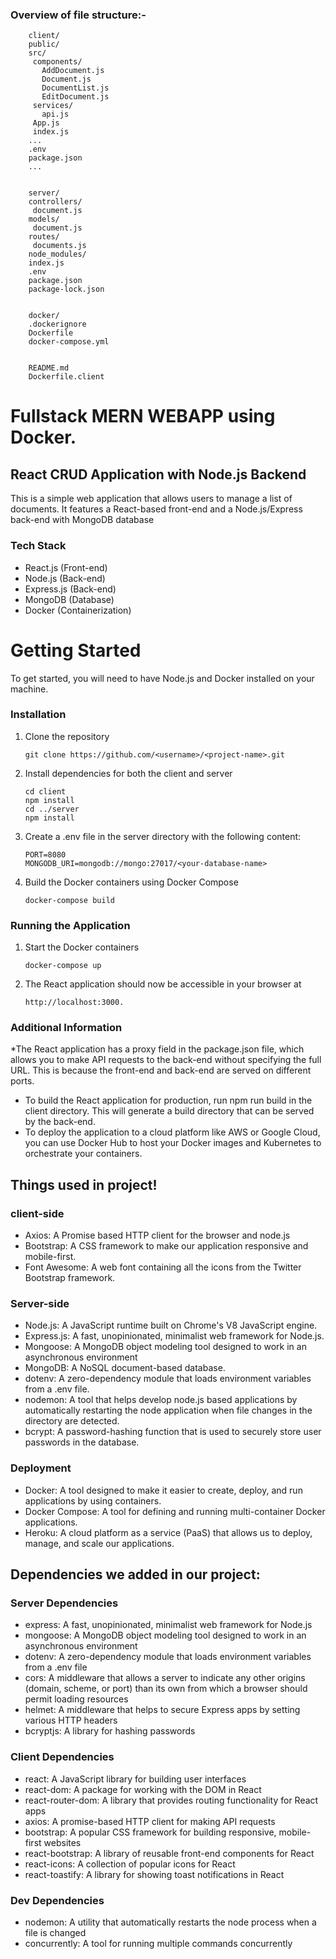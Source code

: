 ### Overview of file structure:-

		client/
		public/
		src/
		 components/
		   AddDocument.js
		   Document.js
		   DocumentList.js
		   EditDocument.js
		 services/
		   api.js
		 App.js
		 index.js
		...
		.env
		package.json
		...


		server/
		controllers/
		 document.js
		models/
		 document.js
		routes/
		 documents.js
		node_modules/
		index.js
		.env
		package.json
		package-lock.json


		docker/
		.dockerignore
		Dockerfile
		docker-compose.yml


		README.md
		Dockerfile.client
		


# Fullstack MERN WEBAPP using Docker.

## React CRUD Application with Node.js Backend

This is a simple web application that allows users to manage a list of documents. It features a React-based front-end and a Node.js/Express back-end with MongoDB database

### Tech Stack
* React.js (Front-end)
* Node.js (Back-end)
* Express.js (Back-end)
* MongoDB (Database)
* Docker (Containerization)

# Getting Started
To get started, you will need to have Node.js and Docker installed on your machine.

### Installation
1. Clone the repository

   `git clone https://github.com/<username>/<project-name>.git`

2. Install dependencies for both the client and server
	```
	cd client
	npm install
	cd ../server
	npm install
	```

3. Create a .env file in the server directory with the following content:
	```
	PORT=8080
	MONGODB_URI=mongodb://mongo:27017/<your-database-name>
	```

4. Build the Docker containers using Docker Compose

   `docker-compose build`

### Running the Application
1. Start the Docker containers

   `docker-compose up`

2. The React application should now be accessible in your browser at 

   `http://localhost:3000.`


### Additional Information
*The React application has a proxy field in the package.json file, which allows you to make API requests to the back-end without specifying the full URL. This is because the front-end and back-end are served on different ports.
* To build the React application for production, run npm run build in the client directory. This will generate a build directory that can be served by the back-end.
* To deploy the application to a cloud platform like AWS or Google Cloud, you can use Docker Hub to host your Docker images and Kubernetes to orchestrate your containers.


## Things used in project!

###  client-side
* Axios: A Promise based HTTP client for the browser and node.js
* Bootstrap: A CSS framework to make our application responsive and mobile-first.
* Font Awesome: A web font containing all the icons from the Twitter Bootstrap framework.

### Server-side
* Node.js: A JavaScript runtime built on Chrome's V8 JavaScript engine.
* Express.js: A fast, unopinionated, minimalist web framework for Node.js.
* Mongoose: A MongoDB object modeling tool designed to work in an asynchronous environment
* MongoDB: A NoSQL document-based database.
* dotenv: A zero-dependency module that loads environment variables from a .env file.
* nodemon: A tool that helps develop node.js based applications by automatically restarting the node application when file changes in the directory are detected.
* bcrypt: A password-hashing function that is used to securely store user passwords in the database.

### Deployment
* Docker: A tool designed to make it easier to create, deploy, and run applications by using containers.
* Docker Compose: A tool for defining and running multi-container Docker applications.
* Heroku: A cloud platform as a service (PaaS) that allows us to deploy, manage, and scale our applications.

## Dependencies we added in our project:

### Server Dependencies
* express: A fast, unopinionated, minimalist web framework for Node.js
* mongoose: A MongoDB object modeling tool designed to work in an asynchronous environment
* dotenv: A zero-dependency module that loads environment variables from a .env file
* cors: A middleware that allows a server to indicate any other origins (domain, scheme, or port) than its own from which a browser should permit loading resources
* helmet: A middleware that helps to secure Express apps by setting various HTTP headers
* bcryptjs: A library for hashing passwords

### Client Dependencies
* react: A JavaScript library for building user interfaces
* react-dom: A package for working with the DOM in React
* react-router-dom: A library that provides routing functionality for React apps
* axios: A promise-based HTTP client for making API requests
* bootstrap: A popular CSS framework for building responsive, mobile-first websites
* react-bootstrap: A library of reusable front-end components for React
* react-icons: A collection of popular icons for React
* react-toastify: A library for showing toast notifications in React

### Dev Dependencies
* nodemon: A utility that automatically restarts the node process when a file is changed
* concurrently: A tool for running multiple commands concurrently



